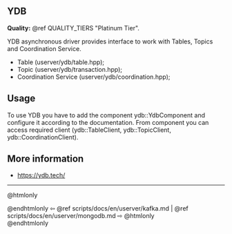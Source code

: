  ## YDB

**Quality:** @ref QUALITY_TIERS "Platinum Tier".

YDB asynchronous driver provides interface to work with Tables, Topics and Coordination Service.

* Table (userver/ydb/table.hpp);
* Topic (userver/ydb/transaction.hpp);
* Coordination Service (userver/ydb/coordination.hpp);

## Usage

To use YDB you have to add the component ydb::YdbComponent and configure it according to the documentation.
From component you can access required client (ydb::TableClient, ydb::TopicClient, ydb::CoordinationClient).

## More information
- https://ydb.tech/

----------

@htmlonly <div class="bottom-nav"> @endhtmlonly
⇦ @ref scripts/docs/en/userver/kafka.md |
@ref scripts/docs/en/userver/mongodb.md ⇨
@htmlonly </div> @endhtmlonly
